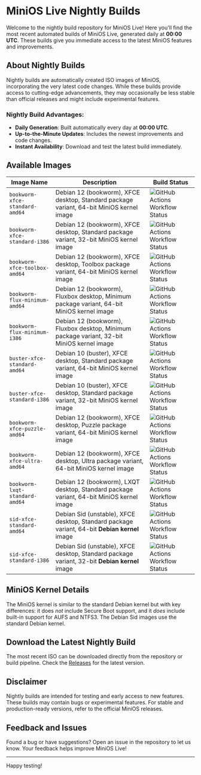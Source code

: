 # MiniOS Live Nightly Builds

Welcome to the nightly build repository for MiniOS Live!  Here you'll find the most recent automated builds of MiniOS Live, generated daily at **00:00 UTC**.  These builds give you immediate access to the latest MiniOS features and improvements.

## About Nightly Builds

Nightly builds are automatically created ISO images of MiniOS, incorporating the very latest code changes.  While these builds provide access to cutting-edge advancements, they may occasionally be less stable than official releases and might include experimental features.

### Nightly Build Advantages:
- **Daily Generation**: Built automatically every day at **00:00 UTC**.
- **Up-to-the-Minute Updates**: Includes the newest improvements and code changes.
- **Instant Availability**: Download and test the latest build immediately.

## Available Images

| Image Name | Description | Build Status |
|---|---|---|
| `bookworm-xfce-standard-amd64` | Debian 12 (bookworm), XFCE desktop, Standard package variant, 64-bit MiniOS kernel image | ![GitHub Actions Workflow Status](https://img.shields.io/github/actions/workflow/status/minios-linux/minios-nightly/bookworm-xfce-standard-amd64.yml?style=flat-square) |
| `bookworm-xfce-standard-i386` | Debian 12 (bookworm), XFCE desktop, Standard package variant, 32-bit MiniOS kernel image | ![GitHub Actions Workflow Status](https://img.shields.io/github/actions/workflow/status/minios-linux/minios-nightly/bookworm-xfce-standard-i386.yml?style=flat-square) |
| `bookworm-xfce-toolbox-amd64` | Debian 12 (bookworm), XFCE desktop, Toolbox package variant, 64-bit MiniOS kernel image | ![GitHub Actions Workflow Status](https://img.shields.io/github/actions/workflow/status/minios-linux/minios-nightly/bookworm-xfce-toolbox-amd64.yml?style=flat-square) |
| `bookworm-flux-minimum-amd64` | Debian 12 (bookworm), Fluxbox desktop, Minimum package variant, 64-bit MiniOS kernel image | ![GitHub Actions Workflow Status](https://img.shields.io/github/actions/workflow/status/minios-linux/minios-nightly/bookworm-flux-minimum-amd64.yml?style=flat-square) |
| `bookworm-flux-minimum-i386` | Debian 12 (bookworm), Fluxbox desktop, Minimum package variant, 32-bit MiniOS kernel image | ![GitHub Actions Workflow Status](https://img.shields.io/github/actions/workflow/status/minios-linux/minios-nightly/bookworm-flux-minimum-i386.yml?style=flat-square) |
| `buster-xfce-standard-amd64` | Debian 10 (buster), XFCE desktop, Standard package variant, 64-bit MiniOS kernel image | ![GitHub Actions Workflow Status](https://img.shields.io/github/actions/workflow/status/minios-linux/minios-nightly/buster-xfce-standard-amd64.yml?style=flat-square) |
| `buster-xfce-standard-i386` | Debian 10 (buster), XFCE desktop, Standard package variant, 32-bit MiniOS kernel image | ![GitHub Actions Workflow Status](https://img.shields.io/github/actions/workflow/status/minios-linux/minios-nightly/buster-xfce-standard-i386.yml?style=flat-square) |
| `bookworm-xfce-puzzle-amd64` | Debian 12 (bookworm), XFCE desktop, Puzzle package variant, 64-bit MiniOS kernel image | ![GitHub Actions Workflow Status](https://img.shields.io/github/actions/workflow/status/minios-linux/minios-nightly/bookworm-xfce-puzzle-amd64.yml?style=flat-square) |
| `bookworm-xfce-ultra-amd64` | Debian 12 (bookworm), XFCE desktop, Ultra package variant, 64-bit MiniOS kernel image | ![GitHub Actions Workflow Status](https://img.shields.io/github/actions/workflow/status/minios-linux/minios-nightly/bookworm-xfce-ultra-amd64.yml?style=flat-square) |
| `bookworm-lxqt-standard-amd64` | Debian 12 (bookworm), LXQT desktop, Standard package variant, 64-bit MiniOS kernel image | ![GitHub Actions Workflow Status](https://img.shields.io/github/actions/workflow/status/minios-linux/minios-nightly/bookworm-lxqt-standard-amd64.yml?style=flat-square) |
| `sid-xfce-standard-amd64` | Debian Sid (unstable), XFCE desktop, Standard package variant, 64-bit **Debian kernel** image | ![GitHub Actions Workflow Status](https://img.shields.io/github/actions/workflow/status/minios-linux/minios-nightly/sid-xfce-standard-amd64.yml?style=flat-square) |
| `sid-xfce-standard-i386` | Debian Sid (unstable), XFCE desktop, Standard package variant, 32-bit **Debian kernel** image | ![GitHub Actions Workflow Status](https://img.shields.io/github/actions/workflow/status/minios-linux/minios-nightly/sid-xfce-standard-i386.yml?style=flat-square) |


## MiniOS Kernel Details

The MiniOS kernel is similar to the standard Debian kernel but with key differences:  it does *not* include Secure Boot support, and it *does* include built-in support for AUFS and NTFS3.  The Debian Sid images use the standard Debian kernel.

## Download the Latest Nightly Build

The most recent ISO can be downloaded directly from the repository or build pipeline. Check the [Releases](https://github.com/minios-linux/minios-nightly/releases) for the latest version.


## Disclaimer
Nightly builds are intended for testing and early access to new features. These builds may contain bugs or experimental features. For stable and production-ready versions, refer to the official MiniOS releases.


## Feedback and Issues

Found a bug or have suggestions? Open an issue in the repository to let us know. Your feedback helps improve MiniOS Live!

---

Happy testing!